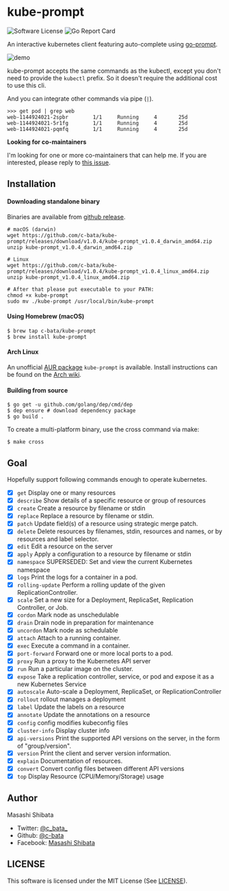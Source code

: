 # kube-prompt

![Software License](https://img.shields.io/badge/license-MIT-brightgreen.svg?style=flat-square)
![Go Report Card](https://goreportcard.com/badge/github.com/c-bata/kube-prompt)

An interactive kubernetes client featuring auto-complete using [go-prompt](https://github.com/c-bata/go-prompt).

![demo](https://github.com/c-bata/assets/raw/master/kube-prompt/kube-prompt.gif)

kube-prompt accepts the same commands as the kubectl, except you don't need to provide the `kubectl` prefix.
So it doesn't require the additional cost to use this cli.

And you can integrate other commands via pipe (`|`).

```
>>> get pod | grep web
web-1144924021-2spbr        1/1     Running     4       25d
web-1144924021-5r1fg        1/1     Running     4       25d
web-1144924021-pqmfq        1/1     Running     4       25d
```

**Looking for co-maintainers**

I'm looking for one or more co-maintainers that can help me.
If you are interested, please reply to [this issue](https://github.com/c-bata/kube-prompt/issues/28).


## Installation

#### Downloading standalone binary

Binaries are available from [github release](https://github.com/c-bata/kube-prompt/releases).

```
# macOS (darwin)
wget https://github.com/c-bata/kube-prompt/releases/download/v1.0.4/kube-prompt_v1.0.4_darwin_amd64.zip
unzip kube-prompt_v1.0.4_darwin_amd64.zip

# Linux
wget https://github.com/c-bata/kube-prompt/releases/download/v1.0.4/kube-prompt_v1.0.4_linux_amd64.zip
unzip kube-prompt_v1.0.4_linux_amd64.zip

# After that please put executable to your PATH:
chmod +x kube-prompt
sudo mv ./kube-prompt /usr/local/bin/kube-prompt
```

#### Using Homebrew (macOS)

```console
$ brew tap c-bata/kube-prompt
$ brew install kube-prompt
```

#### Arch Linux

An unofficial [AUR package](https://aur.archlinux.org/packages/kube-prompt) `kube-prompt`
is available. Install instructions can be found on the [Arch 
wiki](https://wiki.archlinux.org/index.php/Arch_User_Repository#Installing_packages).

#### Building from source

```console
$ go get -u github.com/golang/dep/cmd/dep
$ dep ensure # download dependency package
$ go build .
```

To create a multi-platform binary, use the cross command via make:

```console
$ make cross
```

## Goal

Hopefully support following commands enough to operate kubernetes.

* [x] `get`            Display one or many resources
* [x] `describe`       Show details of a specific resource or group of resources
* [x] `create`         Create a resource by filename or stdin
* [x] `replace`        Replace a resource by filename or stdin.
* [x] `patch`          Update field(s) of a resource using strategic merge patch.
* [x] `delete`         Delete resources by filenames, stdin, resources and names, or by resources and label selector.
* [x] `edit`           Edit a resource on the server
* [x] `apply`          Apply a configuration to a resource by filename or stdin
* [x] `namespace`      SUPERSEDED: Set and view the current Kubernetes namespace
* [x] `logs`           Print the logs for a container in a pod.
* [x] `rolling-update` Perform a rolling update of the given ReplicationController.
* [x] `scale`          Set a new size for a Deployment, ReplicaSet, Replication Controller, or Job.
* [x] `cordon`         Mark node as unschedulable
* [x] `drain`          Drain node in preparation for maintenance
* [x] `uncordon`       Mark node as schedulable
* [x] `attach`         Attach to a running container.
* [x] `exec`           Execute a command in a container.
* [x] `port-forward`   Forward one or more local ports to a pod.
* [x] `proxy`          Run a proxy to the Kubernetes API server
* [x] `run`            Run a particular image on the cluster.
* [x] `expose`         Take a replication controller, service, or pod and expose it as a new Kubernetes Service
* [x] `autoscale`      Auto-scale a Deployment, ReplicaSet, or ReplicationController
* [x] `rollout`        rollout manages a deployment
* [x] `label`          Update the labels on a resource
* [x] `annotate`       Update the annotations on a resource
* [x] `config`         config modifies kubeconfig files
* [x] `cluster-info`   Display cluster info
* [x] `api-versions`   Print the supported API versions on the server, in the form of "group/version".
* [x] `version`        Print the client and server version information.
* [x] `explain`        Documentation of resources.
* [x] `convert`        Convert config files between different API versions
* [x] `top`            Display Resource (CPU/Memory/Storage) usage

## Author

Masashi Shibata

* Twitter: [@c\_bata\_](https://twitter.com/c_bata_/)
* Github: [@c-bata](https://github.com/c-bata/)
* Facebook: [Masashi Shibata](https://www.facebook.com/masashi.cbata)

## LICENSE

This software is licensed under the MIT License (See [LICENSE](./LICENSE)).
